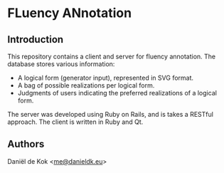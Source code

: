 FLuency ANnotation
==================

Introduction
------------

This repository contains a client and server for fluency annotation. The
database stores various information:

- A logical form (generator input), represented in SVG format.
- A bag of possible realizations per logical form.
- Judgments of users indicating the preferred realizations of a
  logical form.

The server was developed using Ruby on Rails, and is takes a RESTful
approach. The client is written in Ruby and Qt.

Authors
-------

Daniël de Kok &lt;me@danieldk.eu&gt;

